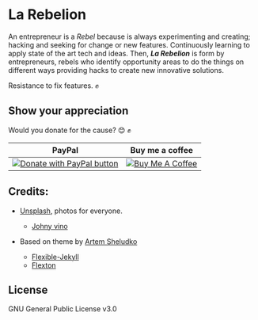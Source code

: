 # La Rebelion

An entrepreneur is a _Rebel_ because is always experimenting and creating; hacking and seeking for change or new features. Continuously learning to apply state of the art tech and ideas. Then, **_La Rebelion_** is form by entrepreneurs, rebels who identify opportunity areas to do the things on different ways providing hacks to create new innovative solutions.

Resistance to fix features. :fist:

## Show your appreciation

Would you donate for the cause? :blush: :fist:

| PayPal | Buy me a coffee |
| :----: | :-------------: |
| <a href="https://www.paypal.com/donate?hosted_button_id=7CV28AHGL9ZZY" target="_blank"><img src="https://www.paypalobjects.com/en_US/i/btn/btn_donate_LG.gif" alt="Donate with PayPal button" style="height: auto !important;width: auto !important;"></a> | <a href="https://buymeacoffee.com/larebelion" target="_blank"><img src="https://www.buymeacoffee.com/assets/img/custom_images/orange_img.png" alt="Buy Me A Coffee" style="height: auto !important;width: auto !important;"></a> |

## Credits:

* [Unsplash](https://unsplash.com), photos for everyone.
  * [Johny vino](https://unsplash.com/@johnyvino?utm_source=unsplash&utm_medium=referral&utm_content=creditCopyText)
  
* Based on theme by [Artem Sheludko](https://github.com/artemsheludko)
  * [Flexible-Jekyll](https://github.com/artemsheludko/flexible-jekyll)
  * [Flexton](https://github.com/artemsheludko/flexton)

## License

GNU General Public License v3.0
